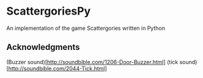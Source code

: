 # ScattergoriesPy
An implementation of the game Scattergories written in Python


## Acknowledgments
(Buzzer sound)[http://soundbible.com/1206-Door-Buzzer.html]
(tick sound)[http://soundbible.com/2044-Tick.html]
